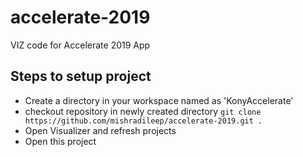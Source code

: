 # accelerate-2019
VIZ code for Accelerate 2019 App

## Steps to setup project
* Create a directory in your workspace named as 'KonyAccelerate'
* checkout repository in newly created directory ```git clone https://github.com/mishradileep/accelerate-2019.git .```
* Open Visualizer and refresh projects
* Open this project 